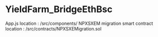 # YieldFarm_BridgeEthBsc


App.js location : /src/components/
NPXSXEM migration smart contract location : /src/contracts/NPXSXEMigration.sol
